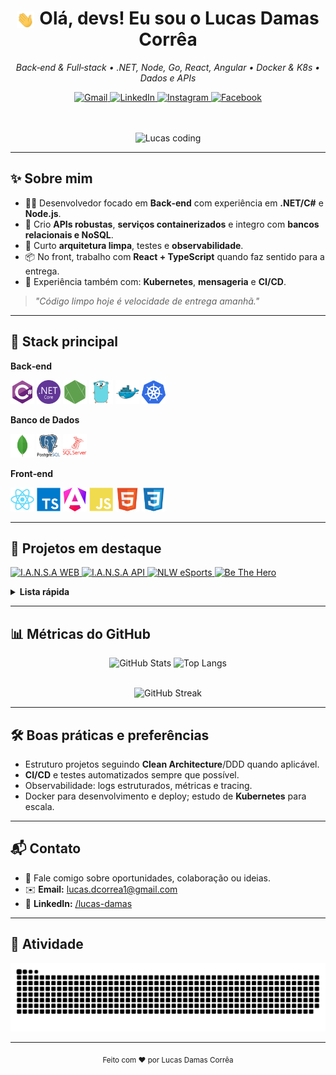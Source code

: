 <!-- PROFILE README: Lucas Damas Corrêa | PT-BR -->

<div align="center">

  <h1><img src="https://raw.githubusercontent.com/ABSphreak/ABSphreak/master/gifs/Hi.gif" width="28" alt="gif acenando" style="vertical-align: middle; margin-right: 8px;"/>Olá, devs! Eu sou o Lucas Damas Corrêa</h1>

  <p>
    <em>Back‑end & Full‑stack • .NET, Node, Go, React, Angular • Docker & K8s • Dados e APIs</em>
  </p>

  <a href="mailto:lucas.dcorrea1@gmail.com">
    <img alt="Gmail" src="https://img.shields.io/badge/-lucas.dcorrea1@gmail.com-c14438?style=for-the-badge&logo=gmail&logoColor=white" />
  </a>
  <a href="https://www.linkedin.com/in/lucas-damas-corr%C3%AAa-882806176/" target="_blank">
    <img alt="LinkedIn" src="https://img.shields.io/badge/LinkedIn-0A66C2?style=for-the-badge&logo=linkedin&logoColor=white" />
  </a>
  <a href="https://www.instagram.com/lucasdcorreabr" target="_blank">
    <img alt="Instagram" src="https://img.shields.io/badge/Instagram-E4405F?style=for-the-badge&logo=instagram&logoColor=white" />
  </a>
  <a href="https://www.facebook.com/lucas.damas.35" target="_blank">
    <img alt="Facebook" src="https://img.shields.io/badge/Facebook-1877F2?style=for-the-badge&logo=facebook&logoColor=white" />
  </a>

<br/><br/> <img alt="Lucas coding" src="https://user-images.githubusercontent.com/5713670/87202985-820dcb80-c2b6-11ea-9f56-7ec461c497c3.gif" width="200"/>

</div>

---

## ✨ Sobre mim

* 👨‍💻 Desenvolvedor focado em **Back‑end** com experiência em **.NET/C#** e **Node.js**.
* 🧱 Crio **APIs robustas**, **serviços containerizados** e integro com **bancos relacionais e NoSQL**.
* 🚀 Curto **arquitetura limpa**, testes e **observabilidade**.
* 📦 No front, trabalho com **React + TypeScript** quando faz sentido para a entrega.
* 🧭 Experiência também com: **Kubernetes**, **mensageria** e **CI/CD**.

> *"Código limpo hoje é velocidade de entrega amanhã."*

---

## 🧰 Stack principal

**Back‑end**

<div style="display: inline_block">
  <img height="38" width="38" src="https://raw.githubusercontent.com/devicons/devicon/master/icons/csharp/csharp-original.svg" alt="C#"/>
  <img height="38" width="38" src="https://raw.githubusercontent.com/devicons/devicon/master/icons/dotnetcore/dotnetcore-original.svg" alt=".NET"/>
  <img height="38" width="38" src="https://raw.githubusercontent.com/devicons/devicon/master/icons/nodejs/nodejs-plain.svg" alt="Node.js"/>
  <img height="38" width="38" src="https://raw.githubusercontent.com/devicons/devicon/master/icons/go/go-original.svg" alt="Go"/>

  <img height="38" width="38" src="https://raw.githubusercontent.com/devicons/devicon/master/icons/docker/docker-original.svg" alt="Docker"/>
  <img height="38" width="38" src="https://raw.githubusercontent.com/devicons/devicon/master/icons/kubernetes/kubernetes-plain.svg" alt="Kubernetes"/>
</div>

**Banco de Dados**

<div style="display: inline_block">
  <img height="38" width="38" src="https://raw.githubusercontent.com/devicons/devicon/master/icons/mongodb/mongodb-original.svg" alt="MongoDB"/>
  <img height="38" width="38" src="https://raw.githubusercontent.com/devicons/devicon/master/icons/postgresql/postgresql-original-wordmark.svg" alt="PostgreSQL"/>
  <img height="38" width="38" src="https://raw.githubusercontent.com/devicons/devicon/master/icons/microsoftsqlserver/microsoftsqlserver-plain-wordmark.svg" alt="SQL Server"/>
</div>

**Front‑end**

<div style="display: inline_block">
  <img height="38" width="38" src="https://raw.githubusercontent.com/devicons/devicon/master/icons/react/react-original.svg" alt="React"/>
  <img height="38" width="38" src="https://raw.githubusercontent.com/devicons/devicon/master/icons/typescript/typescript-original.svg" alt="TypeScript"/>
  <img height="38" width="38" src="https://raw.githubusercontent.com/devicons/devicon/master/icons/angular/angular-original.svg" alt="Angular"/>
  <img height="38" width="38" src="https://raw.githubusercontent.com/devicons/devicon/master/icons/javascript/javascript-plain.svg" alt="JavaScript"/>
  <img height="38" width="38" src="https://raw.githubusercontent.com/devicons/devicon/master/icons/html5/html5-original.svg" alt="HTML5"/>
  <img height="38" width="38" src="https://raw.githubusercontent.com/devicons/devicon/master/icons/css3/css3-original.svg" alt="CSS3"/>
</div>

---

## 🚀 Projetos em destaque

<p align="left">

<a href="https://github.com/lucasdcorrea1/Iansa-web">
  <img height="120" alt="I.A.N.S.A WEB"
       src="https://github-readme-stats.vercel.app/api/pin/?username=lucasdcorrea1&repo=Iansa-web&theme=radical&hide_border=true"/>
</a>
<a href="https://github.com/lucasdcorrea1/Iansa-backend">
  <img height="120" alt="I.A.N.S.A API"
       src="https://github-readme-stats.vercel.app/api/pin/?username=lucasdcorrea1&repo=Iansa-backend&theme=radical&hide_border=true"/>
</a>
<a href="https://github.com/lucasdcorrea1/nlw-esports">
  <img height="120" alt="NLW eSports"
       src="https://github-readme-stats.vercel.app/api/pin/?username=lucasdcorrea1&repo=nlw-esports&theme=radical&hide_border=true"/>
</a>
<a href="https://github.com/lucasdcorrea1/Be-The-Hero">
  <img height="120" alt="Be The Hero"
       src="https://github-readme-stats.vercel.app/api/pin/?username=lucasdcorrea1&repo=Be-The-Hero&theme=radical&hide_border=true"/>
</a>

</p>

<details>
<summary><b>Lista rápida</b></summary>

* [NLW eSports](https://github.com/lucasdcorrea1/nlw-esports)
* [Data Tongji](https://github.com/Data-Tongji)
* [I.A.N.S.A WEB](https://github.com/lucasdcorrea1/Iansa-web)
* [I.A.N.S.A API](https://github.com/lucasdcorrea1/Iansa-backend)
* [Be The Hero](https://github.com/lucasdcorrea1/Be-The-Hero)

</details>

---

## 📊 Métricas do GitHub

<div align="center">

<img alt="GitHub Stats" height="155"
  src="https://github-readme-stats.vercel.app/api?username=lucasdcorrea1&show_icons=true&theme=radical&hide_border=true&include_all_commits=true&count_private=true"/> <img alt="Top Langs" height="155"
  src="https://github-readme-stats.vercel.app/api/top-langs/?username=lucasdcorrea1&layout=compact&theme=radical&hide_border=true"/>

<br/>
<img alt="GitHub Streak" height="155"
     src="https://streak-stats.demolab.com?user=lucasdcorrea1&theme=radical&hide_border=true"/>

</div>

---

## 🛠️ Boas práticas e preferências

* Estruturo projetos seguindo **Clean Architecture**/DDD quando aplicável.
* **CI/CD** e testes automatizados sempre que possível.
* Observabilidade: logs estruturados, métricas e tracing.
* Docker para desenvolvimento e deploy; estudo de **Kubernetes** para escala.

---

## 📬 Contato

* 💬 Fale comigo sobre oportunidades, colaboração ou ideias.
* ✉️ **Email:** <a href="mailto:lucas.dcorrea1@gmail.com">[lucas.dcorrea1@gmail.com](mailto:lucas.dcorrea1@gmail.com)</a>
* 💼 **LinkedIn:** <a href="https://www.linkedin.com/in/lucas-damas-corr%C3%AAa-882806176/" target="_blank">/lucas-damas</a>

---

## 🐍 Atividade

<img alt="Snake animation" src="https://github.com/lucasdcorrea1/lucasdcorrea1/blob/output/github-contribution-grid-snake.svg" />

---
<div align="center">
  <sub>Feito com ❤️ por Lucas Damas Corrêa</sub>
</div>
